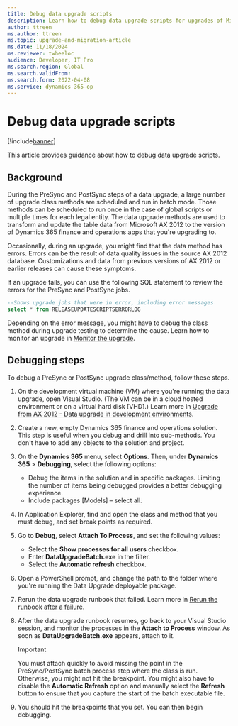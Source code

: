 ```yaml
---
title: Debug data upgrade scripts
description: Learn how to debug data upgrade scripts for upgrades of Microsoft Dynamics AX 2012 to Dynamics 365 Finance + Operations (on-premises) Tier-1 development environments.
author: ttreen
ms.author: ttreen
ms.topic: upgrade-and-migration-article
ms.date: 11/18/2024
ms.reviewer: twheeloc
audience: Developer, IT Pro
ms.search.region: Global
ms.search.validFrom: 
ms.search.form: 2022-04-08
ms.service: dynamics-365-op
---
```


# Debug data upgrade scripts 

[!include[banner](../includes/banner.md)]

This article provides guidance about how to debug data upgrade scripts.

## Background

During the PreSync and PostSync steps of a data upgrade, a large number of upgrade class methods are scheduled and run in batch mode. Those methods can be scheduled to run once in the case of global scripts or multiple times for each legal entity. The data upgrade methods are used to transform and update the table data from Microsoft AX 2012 to the version of Dynamics 365 finance and operations apps that you're upgrading to.

Occasionally, during an upgrade, you might find that the data method has errors. Errors can be the result of data quality issues in the source AX 2012 database. Customizations and data from previous versions of AX 2012 or earlier releases can cause these symptoms.

If an upgrade fails, you can use the following SQL statement to review the errors for the PreSync and PostSync jobs.

```SQL
--Shows upgrade jobs that were in error, including error messages
select * from RELEASEUPDATESCRIPTSERRORLOG
```

Depending on the error message, you might have to debug the class method during upgrade testing to determine the cause. Learn how to monitor an upgrade in [Monitor the upgrade](monitor-upgrade.md).

## Debugging steps

To debug a PreSync or PostSync upgrade class/method, follow these steps.

1. On the development virtual machine (VM) where you're running the data upgrade, open Visual Studio. (The VM can be in a cloud hosted environment or on a virtual hard disk \[VHD\].) Learn more in [Upgrade from AX 2012 - Data upgrade in development environments]( data-upgrade-2012.md).
2. Create a new, empty Dynamics 365 finance and operations solution. This step is useful when you debug and drill into sub-methods. You don't have to add any objects to the solution and project.
3. On the **Dynamics 365** menu, select **Options**. Then, under **Dynamics 365** \> **Debugging**, select the following options:

    - Debug the items in the solution and in specific packages. Limiting the number of items being debugged provides a better debugging experience.
    - Include packages \[Models\] – select all.

4. In Application Explorer, find and open the class and method that you must debug, and set break points as required.
5. Go to **Debug**, select **Attach To Process**, and set the following values:

    - Select the **Show processes for all users** checkbox.
    - Enter **DataUpgradeBatch.exe** in the filter.
    - Select the **Automatic refresh** checkbox.

6. Open a PowerShell prompt, and change the path to the folder where you're running the Data Upgrade deployable package.
7. Rerun the data upgrade runbook that failed. Learn more in [Rerun the runbook after a failure](data-upgrade-2012.md#rerun-the-runbook-after-a-failure).
8. After the data upgrade runbook resumes, go back to your Visual Studio session, and monitor the processes in the **Attach to Process** window. As soon as **DataUpgradeBatch.exe** appears, attach to it.

    > [!IMPORTANT]
    > You must attach quickly to avoid missing the point in the PreSync/PostSync batch process step where the class is run. Otherwise, you might not hit the breakpoint. You might also have to disable the **Automatic Refresh** option and manually select the **Refresh** button to ensure that you capture the start of the batch executable file.

9. You should hit the breakpoints that you set. You can then begin debugging.
